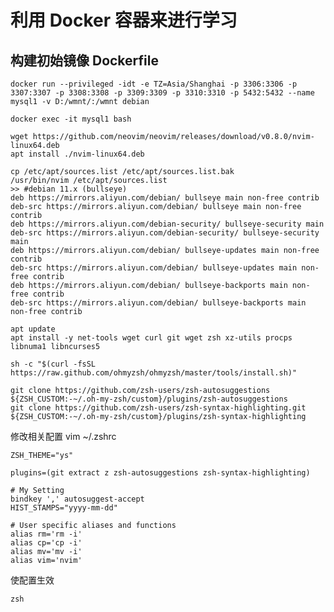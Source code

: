# 利用 Docker 容器来进行学习

## 构建初始镜像 Dockerfile

    docker run --privileged -idt -e TZ=Asia/Shanghai -p 3306:3306 -p 3307:3307 -p 3308:3308 -p 3309:3309 -p 3310:3310 -p 5432:5432 --name mysql1 -v D:/wmnt/:/wmnt debian

    docker exec -it mysql1 bash

    wget https://github.com/neovim/neovim/releases/download/v0.8.0/nvim-linux64.deb
    apt install ./nvim-linux64.deb

    cp /etc/apt/sources.list /etc/apt/sources.list.bak
    /usr/bin/nvim /etc/apt/sources.list
    >> #debian 11.x (bullseye)
    deb https://mirrors.aliyun.com/debian/ bullseye main non-free contrib
    deb-src https://mirrors.aliyun.com/debian/ bullseye main non-free contrib
    deb https://mirrors.aliyun.com/debian-security/ bullseye-security main
    deb-src https://mirrors.aliyun.com/debian-security/ bullseye-security main
    deb https://mirrors.aliyun.com/debian/ bullseye-updates main non-free contrib
    deb-src https://mirrors.aliyun.com/debian/ bullseye-updates main non-free contrib
    deb https://mirrors.aliyun.com/debian/ bullseye-backports main non-free contrib
    deb-src https://mirrors.aliyun.com/debian/ bullseye-backports main non-free contrib

    apt update
    apt install -y net-tools wget curl git wget zsh xz-utils procps libnuma1 libncurses5

    sh -c "$(curl -fsSL https://raw.github.com/ohmyzsh/ohmyzsh/master/tools/install.sh)"

    git clone https://github.com/zsh-users/zsh-autosuggestions ${ZSH_CUSTOM:-~/.oh-my-zsh/custom}/plugins/zsh-autosuggestions
    git clone https://github.com/zsh-users/zsh-syntax-highlighting.git ${ZSH_CUSTOM:-~/.oh-my-zsh/custom}/plugins/zsh-syntax-highlighting

修改相关配置 vim ~/.zshrc

    ZSH_THEME="ys"

    plugins=(git extract z zsh-autosuggestions zsh-syntax-highlighting)

    # My Setting
    bindkey ',' autosuggest-accept
    HIST_STAMPS="yyyy-mm-dd"

    # User specific aliases and functions
    alias rm='rm -i'
    alias cp='cp -i'
    alias mv='mv -i'
    alias vim='nvim'

使配置生效

    zsh


